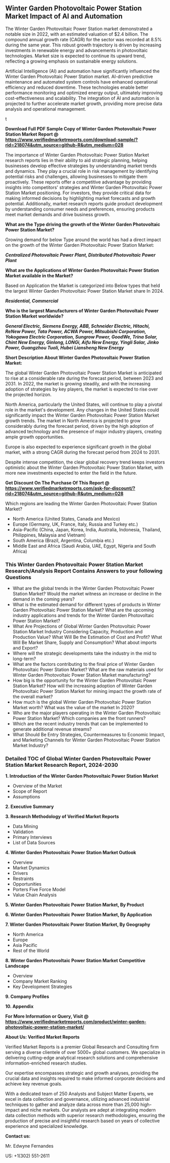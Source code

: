 <h2>Winter Garden Photovoltaic Power Station Market Impact of AI and Automation</h2><p>The Winter Garden Photovoltaic Power Station market demonstrated a notable size in 2022, with an estimated valuation of $2.4 billion. The compound annual growth rate (CAGR) for the sector was recorded at 8.5% during the same year. This robust growth trajectory is driven by increasing investments in renewable energy and advancements in photovoltaic technologies. Market size is expected to continue its upward trend, reflecting a growing emphasis on sustainable energy solutions.</p><p>Artificial Intelligence (AI) and automation have significantly influenced the Winter Garden Photovoltaic Power Station market. AI-driven predictive maintenance and automated system controls have enhanced operational efficiency and reduced downtime. These technologies enable better performance monitoring and optimized energy output, ultimately improving cost-effectiveness and scalability. The integration of AI and automation is projected to further accelerate market growth, providing more precise data analysis and operational management.</p>t</p><p id="" class=""><strong>Download Full PDF Sample Copy of Winter Garden Photovoltaic Power Station Market Report @ <a href="https://www.verifiedmarketreports.com/download-sample/?rid=218074&utm_source=github-R&utm_medium=028" target="_blank">https://www.verifiedmarketreports.com/download-sample/?rid=218074&utm_source=github-R&utm_medium=028</a></strong></p><p>The importance of&nbsp;Winter Garden Photovoltaic Power Station Market research reports lies in their ability to aid strategic planning, helping businesses develop effective strategies by understanding market trends and dynamics. They play a crucial role in risk management by identifying potential risks and challenges, allowing businesses to mitigate them proactively. These reports offer a competitive advantage by providing insights into competitors' strategies and Winter Garden Photovoltaic Power Station Market positioning. For investors, they provide critical data for making informed decisions by highlighting market forecasts and growth potential. Additionally, market research reports guide product development by understanding consumer needs and preferences, ensuring products meet market demands and drive business growth.</p><p><strong>What are the&nbsp;Type driving the growth of the Winter Garden Photovoltaic Power Station Market?</strong></p><p id="" class="">Growing demand for below Type around the world has had a direct impact on the growth of the Winter Garden Photovoltaic Power Station Market:</p><em><strong>Centralized Photovoltaic Power Plant, Distributed Photovoltaic Power Plant</strong></em></p><strong>What are the&nbsp;Applications&nbsp;of Winter Garden Photovoltaic Power Station Market available in the Market?</strong></p><p id="" class="">Based on Application the Market is categorized into Below types that held the largest Winter Garden Photovoltaic Power Station Market share In 2024.</p><em><strong>Residential, Commercial</strong></em></p><strong>Who is the largest Manufacturers of Winter Garden Photovoltaic Power Station Market worldwide?</strong></p><p><em><strong>General Electric, Siemens Energy, ABB, Schneider Electric, Hitachi, ReNew Power, Tata Power, ACWA Power, Mitsubishi Corporation, Yokogawa Electric Corporation, Sungrow Power, GoodWe, Trina Solar, Chint New Energy, Ginlong, LONGi, Aifu New Energy, Yingli Solar, Jinko Power, Guangzhou Tuoli, Hubei Liansheng New Energy</strong></em></p><p id="" class=""><strong>Short Description About Winter Garden Photovoltaic Power Station Market:</strong></p><p>The global Winter Garden Photovoltaic Power Station Market is anticipated to rise at a considerable rate during the forecast period, between 2023 and 2031. In 2022, the market is growing steadily, and with the increasing adoption of strategies by key players, the market is expected to rise over the projected horizon.</p><p>North America, particularly the United States, will continue to play a pivotal role in the market's development. Any changes in the United States could significantly impact the Winter Garden Photovoltaic Power Station Market growth trends. The market in North America is projected to grow considerably during the forecast period, driven by the high adoption of advanced technology and the presence of major industry players, creating ample growth opportunities.</p><p>Europe is also expected to experience significant growth in the global market, with a strong CAGR during the forecast period from 2024 to 2031.</p><p>Despite intense competition, the clear global recovery trend keeps investors optimistic about the Winter Garden Photovoltaic Power Station Market, with more new investments expected to enter the field in the future.</p><p id="" class=""><strong>Get Discount On The Purchase Of This Report @ <a href="https://www.verifiedmarketreports.com/ask-for-discount/?rid=218074&utm_source=github-R&utm_medium=028" target="_blank">https://www.verifiedmarketreports.com/ask-for-discount/?rid=218074&utm_source=github-R&utm_medium=028</a></strong></p>Which regions are leading the Winter Garden Photovoltaic Power Station Market?</p><ul><li>North America (United States, Canada and Mexico)</li><li>Europe (Germany, UK, France, Italy, Russia and Turkey etc.)</li><li>Asia-Pacific (China, Japan, Korea, India, Australia, Indonesia, Thailand, Philippines, Malaysia and Vietnam)</li><li>South America (Brazil, Argentina, Columbia etc.)</li><li>Middle East and Africa (Saudi Arabia, UAE, Egypt, Nigeria and South Africa)</li></ul><h3 id="" class="">This Winter Garden Photovoltaic Power Station Market Research/Analysis Report Contains Answers to your following Questions</h3><ul><li>What are the global trends in the Winter Garden Photovoltaic Power Station Market? Would the market witness an increase or decline in the demand in the coming years?</li><li>What is the estimated demand for different types of products in Winter Garden Photovoltaic Power Station Market? What are the upcoming industry applications and trends for the Winter Garden Photovoltaic Power Station Market?</li><li>What Are Projections of Global Winter Garden Photovoltaic Power Station Market Industry Considering Capacity, Production and Production Value? What Will Be the Estimation of Cost and Profit? What Will Be Market Share, Supply and Consumption? What about imports and Export?</li><li>Where will the strategic developments take the industry in the mid to long-term?</li><li>What are the factors contributing to the final price of Winter Garden Photovoltaic Power Station Market? What are the raw materials used for Winter Garden Photovoltaic Power Station Market manufacturing?</li><li>How big is the opportunity for the Winter Garden Photovoltaic Power Station Market? How will the increasing adoption of Winter Garden Photovoltaic Power Station Market for mining impact the growth rate of the overall market?</li><li>How much is the global Winter Garden Photovoltaic Power Station Market worth? What was the value of the market In 2020?</li><li>Who are the major players operating in the Winter Garden Photovoltaic Power Station Market? Which companies are the front runners?</li><li>Which are the recent industry trends that can be implemented to generate additional revenue streams?</li><li>What Should Be Entry Strategies, Countermeasures to Economic Impact, and Marketing Channels for Winter Garden Photovoltaic Power Station Market Industry?</li></ul><h3 id="" class="">Detailed TOC of Global Winter Garden Photovoltaic Power Station Market Research Report, 2024-2030</h3><p id="" class=""><strong>1. Introduction of the Winter Garden Photovoltaic Power Station Market</strong></p><ul><li>Overview of the Market</li><li>Scope of Report</li><li>Assumptions</li></ul><p id="" class=""><strong>2. Executive Summary</strong></p><p id="" class=""><strong>3. Research Methodology of Verified Market Reports</strong></p><ul><li>Data Mining</li><li>Validation</li><li>Primary Interviews</li><li>List of Data Sources</li></ul><p id="" class=""><strong>4. Winter Garden Photovoltaic Power Station Market Outlook</strong></p><ul><li>Overview</li><li>Market Dynamics</li><li>Drivers</li><li>Restraints</li><li>Opportunities</li><li>Porters Five Force Model</li><li>Value Chain Analysis</li></ul><p id="" class=""><strong>5. Winter Garden Photovoltaic Power Station Market, By Product</strong></p><p id="" class=""><strong>6. Winter Garden Photovoltaic Power Station Market, By Application</strong></p><p id="" class=""><strong>7. Winter Garden Photovoltaic Power Station Market, By Geography</strong></p><ul><li>North America</li><li>Europe</li><li>Asia Pacific</li><li>Rest of the World</li></ul><p id="" class=""><strong>8. Winter Garden Photovoltaic Power Station Market Competitive Landscape</strong></p><ul><li>Overview</li><li>Company Market Ranking</li><li>Key Development Strategies</li></ul><p id="" class=""><strong>9. Company Profiles</strong></p><p id="" class=""><strong>10. Appendix</strong></p><p id="" class=""><strong>For More Information or Query, Visit @ <a href="https://www.verifiedmarketreports.com/product/winter-garden-photovoltaic-power-station-market/" target="_blank">https://www.verifiedmarketreports.com/product/winter-garden-photovoltaic-power-station-market/</a></strong></p><p id="" class=""><strong>About Us: Verified Market Reports</strong></p><p id="" class="">Verified Market Reports is a premier Global Research and Consulting firm serving a diverse clientele of over 5000+ global customers. We specialize in delivering cutting-edge analytical research solutions and comprehensive information-enriched research studies.</p><p id="" class="">Our expertise encompasses strategic and growth analyses, providing the crucial data and insights required to make informed corporate decisions and achieve key revenue goals.</p><p id="" class="">With a dedicated team of 250 Analysts and Subject Matter Experts, we excel in data collection and governance, utilizing advanced industrial techniques to gather and analyze data across more than 25,000 high-impact and niche markets. Our analysts are adept at integrating modern data collection methods with superior research methodologies, ensuring the production of precise and insightful research based on years of collective experience and specialized knowledge.</p><p id="" class=""><strong>Contact us:</strong></p><p id="" class="">Mr. Edwyne Fernandes</p><p id="" class="">US: +1(302) 551-2611</p>